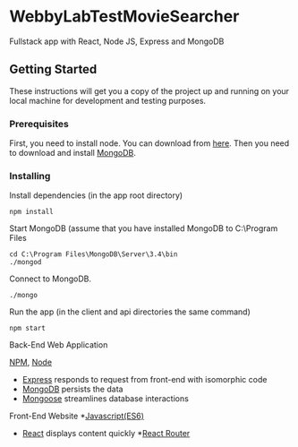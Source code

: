 # WebbyLabTestMovieSearcher
Fullstack app with React, Node JS, Express and MongoDB

## Getting Started

These instructions will get you a copy of the project up and running on your local machine for development and testing purposes.

### Prerequisites

First, you need to install node. You can download from [here](https://nodejs.org/en/).
Then you need to download and install [MongoDB](https://www.mongodb.com/).

### Installing

Install dependencies (in the app root directory)
```
npm install
```
Start MongoDB (assume that you have installed MongoDB to C:\Program  Files
```
cd C:\Program Files\MongoDB\Server\3.4\bin
./mongod
```
Connect to MongoDB.
```
./mongo
```
Run the app (in the client and api directories the same command)
```
npm start
```

Back-End Web Application

 [NPM](https://www.npmjs.com/), [Node](https://nodejs.org/en/)
* [Express](http://expressjs.com/) responds to request from front-end with isomorphic code
* [MongoDB](https://www.mongodb.com/) persists the data
* [Mongoose](http://mongoosejs.com/) streamlines database interactions

Front-End Website
*[Javascript(ES6)](https://frontender.info/es6-in-depth-symbols/)
* [React](https://facebook.github.io/react/) displays content quickly
*[React Router](https://reacttraining.com/react-router/web/guides/quick-start)

